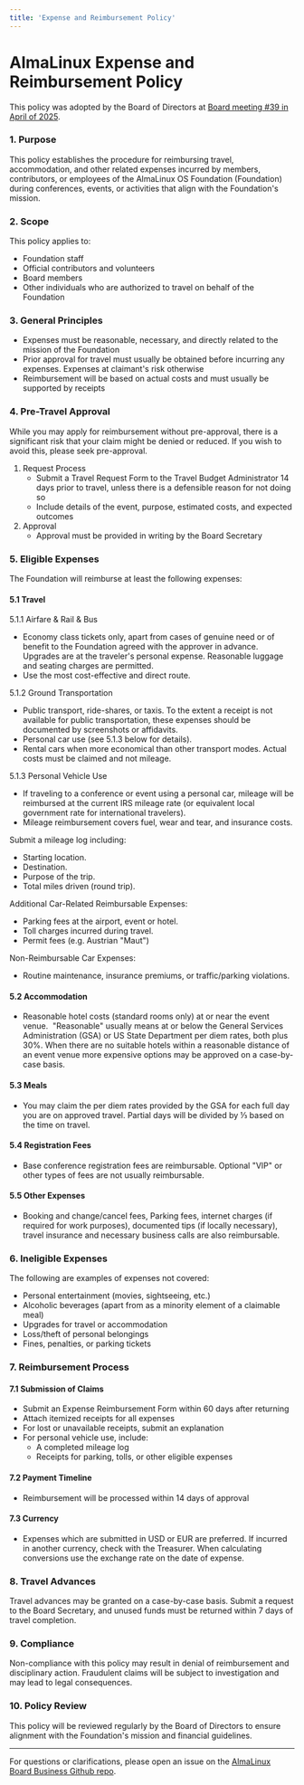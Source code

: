 ```yaml
---
title: 'Expense and Reimbursement Policy'
---
```

# AlmaLinux Expense and Reimbursement Policy

This policy was adopted by the Board of Directors at [Board meeting #39 in April of 2025](/Transparency.html#minutes-of-almalinux-os-foundation-board-meetings). 

### 1. Purpose

This policy establishes the procedure for reimbursing travel, accommodation, and other related expenses incurred by members, contributors, or employees of the AlmaLinux OS Foundation (Foundation) during conferences, events, or activities that align with the Foundation's mission.

### 2. Scope
This policy applies to:

-   Foundation staff
-   Official contributors and volunteers
-   Board members
-   Other individuals who are authorized to travel on behalf of the Foundation

### 3. General Principles
-   Expenses must be reasonable, necessary, and directly related to the mission of the Foundation
-   Prior approval for travel must usually be obtained before incurring any expenses. Expenses at claimant's risk otherwise
-   Reimbursement will be based on actual costs and must usually be supported by receipts

### 4. Pre-Travel Approval

While you may apply for reimbursement without pre-approval, there is a significant risk that your claim might be denied or reduced. If you wish to avoid this, please seek pre-approval.

1.  Request Process
	-   Submit a Travel Request Form to the Travel Budget Administrator 14 days prior to travel, unless there is a defensible reason for not doing so
	-   Include details of the event, purpose, estimated costs, and expected outcomes
2.  Approval
	-   Approval must be provided in writing by the Board Secretary


### 5. Eligible Expenses

The Foundation will reimburse at least the following expenses:

#### 5.1 Travel

5.1.1 Airfare & Rail & Bus

-   Economy class tickets only, apart from cases of genuine need or of benefit to the Foundation agreed with the approver in advance. Upgrades are at the traveler's personal expense. Reasonable luggage and seating charges are permitted.
-   Use the most cost-effective and direct route.

5.1.2 Ground Transportation

-   Public transport, ride-shares, or taxis. To the extent a receipt is not available for public transportation, these expenses should be documented by screenshots or affidavits.
-   Personal car use (see 5.1.3 below for details).
-   Rental cars when more economical than other transport modes. Actual costs must be claimed and not mileage.

5.1.3 Personal Vehicle Use

-   If traveling to a conference or event using a personal car, mileage will be reimbursed at the current IRS mileage rate (or equivalent local government rate for international travelers).
-   Mileage reimbursement covers fuel, wear and tear, and insurance costs.

Submit a mileage log including:

-   Starting location.
-   Destination.
-   Purpose of the trip.
-   Total miles driven (round trip).

Additional Car-Related Reimbursable Expenses:

-   Parking fees at the airport, event or hotel.
-   Toll charges incurred during travel.
-   Permit fees (e.g. Austrian "Maut")

Non-Reimbursable Car Expenses:

-   Routine maintenance, insurance premiums, or traffic/parking violations.

#### 5.2 Accommodation

-   Reasonable hotel costs (standard rooms only) at or near the event venue.  "Reasonable" usually means at or below the General Services Administration (GSA) or US State Department per diem rates, both plus 30%. When there are no suitable hotels within a reasonable distance of an event venue more expensive options may be approved on a case-by-case basis.

#### 5.3 Meals

-   You may claim the per diem rates provided by the GSA for each full day you are on approved travel. Partial days will be divided by ⅓ based on the time on travel.

#### 5.4 Registration Fees

-   Base conference registration fees are reimbursable. Optional "VIP" or other types of fees are not usually reimbursable.

#### 5.5 Other Expenses

-   Booking and change/cancel fees, Parking fees, internet charges (if required for work purposes), documented tips (if locally necessary), travel insurance and necessary business calls are also reimbursable.

### 6. Ineligible Expenses

The following are examples of expenses not covered:

-   Personal entertainment (movies, sightseeing, etc.)
-   Alcoholic beverages (apart from as a minority element of a claimable meal)
-   Upgrades for travel or accommodation
-   Loss/theft of personal belongings
-   Fines, penalties, or parking tickets

### 7. Reimbursement Process

#### 7.1 Submission of Claims

-   Submit an Expense Reimbursement Form within 60 days after returning
-   Attach itemized receipts for all expenses
-   For lost or unavailable receipts, submit an explanation
-   For personal vehicle use, include:
	-   A completed mileage log
	-   Receipts for parking, tolls, or other eligible expenses

#### 7.2 Payment Timeline

-   Reimbursement will be processed within 14 days of approval

#### 7.3 Currency

-   Expenses which are submitted in USD or EUR are preferred. If incurred in another currency, check with the Treasurer. When calculating conversions use the exchange rate on the date of expense.

### 8. Travel Advances

Travel advances may be granted on a case-by-case basis. Submit a request to the Board Secretary, and unused funds must be returned within 7 days of travel completion.

### 9. Compliance

Non-compliance with this policy may result in denial of reimbursement and disciplinary action. Fraudulent claims will be subject to investigation and may lead to legal consequences.

### 10. Policy Review

This policy will be reviewed regularly by the Board of Directors to ensure alignment with the Foundation's mission and financial guidelines.

* * * * *

For questions or clarifications, please open an issue on the [AlmaLinux Board Business Github repo](https://github.com/AlmaLinux/AlmaLinuxBoardBusiness).